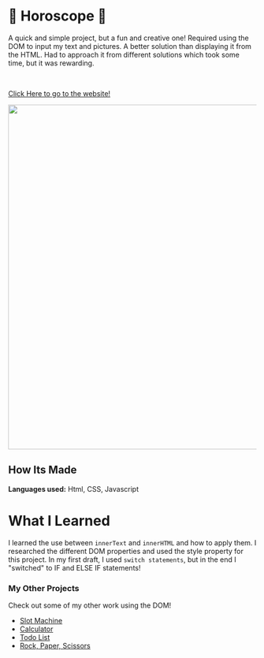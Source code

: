 # 🎰 Horoscope 🎰

  A quick and simple project, but a fun and creative one! Required using the DOM to input my text and pictures. A better solution than displaying it from the HTML. Had to approach it from different solutions which took some time, but it was rewarding.

&emsp;

[Click Here to go to the website!](https://myhoroscope.netlify.app/)


<img src="https://github.com/DashlinS/Horoscope/blob/main/gifs/horoscopeDemo.gif" width="700">


## How Its Made 

**Languages used:** Html, CSS, Javascript

# What I Learned

I learned the use between `innerText` and `innerHTML` and how to apply them. I researched the different DOM properties and used the style property for this project. In my first draft, I used `switch statements`, but in the end I "switched" to IF and ELSE IF statements! 

### My Other Projects 

Check out some of my other work using the DOM!

* [Slot Machine](https://github.com/DashlinS/SlotMachine)
* [Calculator](https://github.com/DashlinS/calculator)
* [Todo List](https://github.com/DashlinS/ToDo_List)
* [Rock, Paper, Scissors](https://github.com/DashlinS/rock-water-fire)

